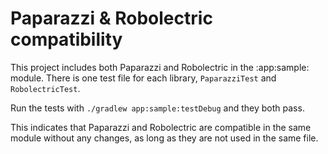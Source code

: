 # Paparazzi & Robolectric compatibility

This project includes both Paparazzi and Robolectric in the :app:sample: module.
There is one test file for each library, `PaparazziTest` and `RobolectricTest`.

Run the tests with `./gradlew app:sample:testDebug` and they both pass.

This indicates that Paparazzi and Robolectric are compatible in the same module
without any changes, as long as they are not used in the same file.
